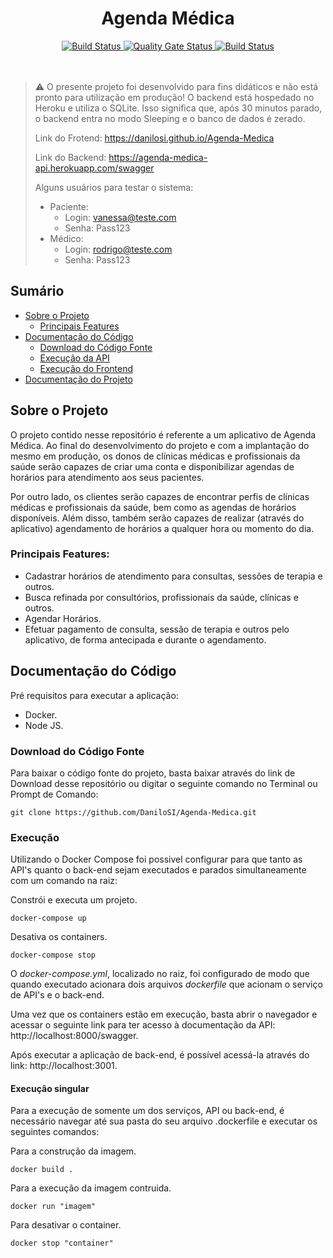 <div align="center">
  <h1>Agenda Médica</h1>
</div>

<div align="center">
  <!-- Build Status -->
  <a href="https://travis-ci.org/DaniloSI/Agenda-Medica">
    <img src="https://travis-ci.org/DaniloSI/Agenda-Medica.svg?branch=master" alt="Build Status" />
  </a>
  <!-- Quality Gate Status -->
  <a href="https://sonarcloud.io/dashboard?id=DaniloSI_Agenda-Medica">
    <img src="https://sonarcloud.io/api/project_badges/measure?project=DaniloSI_Agenda-Medica&metric=alert_status" alt="Quality Gate Status" />
  </a>
  <!-- Coverage -->
  <a href="https://sonarcloud.io/dashboard?id=DaniloSI_Agenda-Medica">
    <img src="https://sonarcloud.io/api/project_badges/measure?project=DaniloSI_Agenda-Medica&metric=coverage" alt="Build Status" />
  </a>
  <br />
  <br />
  <br />
</div>

> :warning: O presente projeto foi desenvolvido para fins didáticos e não está pronto para utilização em produção! O backend está hospedado no Heroku e utiliza o SQLite. Isso significa que, após 30 minutos parado, o backend entra no modo Sleeping e o banco de dados é zerado.
> 
> Link do Frotend: https://danilosi.github.io/Agenda-Medica
> 
> Link do Backend: https://agenda-medica-api.herokuapp.com/swagger
>
> Alguns usuários para testar o sistema:
>   - Paciente:
>     - Login: vanessa@teste.com
>     - Senha: Pass123
>   - Médico:
>     - Login: rodrigo@teste.com
>     - Senha: Pass123

## Sumário
- [Sobre o Projeto](https://github.com/DaniloSI/Agenda-Medica#sobre-o-projeto)
  - [Principais Features](https://github.com/DaniloSI/Agenda-Medica#principais-features)
- [Documentação do Código](https://github.com/DaniloSI/Agenda-Medica#documenta%C3%A7%C3%A3o-do-c%C3%B3digo)
  - [Download do Código Fonte](https://github.com/DaniloSI/Agenda-Medica#download-do-c%C3%B3digo-fonte)
  - [Execução da API](https://github.com/DaniloSI/Agenda-Medica#execu%C3%A7%C3%A3o-da-api)
  - [Execução do Frontend](https://github.com/DaniloSI/Agenda-Medica#execu%C3%A7%C3%A3o-do-frontend)
- [Documentação do Projeto](https://github.com/DaniloSI/Agenda-Medica/wiki)

## Sobre o Projeto

O projeto contido nesse repositório é referente a um aplicativo de Agenda Médica. Ao final do desenvolvimento do projeto e com a implantação do mesmo em produção, os donos de clínicas médicas e profissionais da saúde serão capazes de criar uma conta e disponibilizar agendas de horários para atendimento aos seus pacientes.

Por outro lado, os clientes serão capazes de encontrar perfis de clínicas médicas e profissionais da saúde, bem como as agendas de horários disponíveis. Além disso, também serão capazes de realizar (através do aplicativo) agendamento de horários a qualquer hora ou momento do dia.

### Principais Features:
  - Cadastrar horários de atendimento para consultas, sessões de terapia e outros.
  - Busca refinada por consultórios, profissionais da saúde, clínicas e outros.
  - Agendar Horários.
  - Efetuar pagamento de consulta, sessão de terapia e outros pelo aplicativo, de forma antecipada e durante o agendamento.

## Documentação do Código

Pré requisitos para executar a aplicação:

  - Docker.
  - Node JS.

### Download do Código Fonte

Para baixar o código fonte do projeto, basta baixar através do link de Download desse repositório ou digitar o seguinte comando no Terminal ou Prompt de Comando:

`git clone https://github.com/DaniloSI/Agenda-Medica.git`

### Execução 

Utilizando o Docker Compose foi possivel configurar para que tanto as API's quanto o back-end sejam executados e parados  simultaneamente com um comando na raiz:

Constrói e executa um projeto.

`docker-compose up`

Desativa os containers.

`docker-compose stop`

O *docker-compose.yml*, localizado no raiz, foi configurado de modo que quando executado acionara dois arquivos *dockerfile* que  acionam o serviço de API's e o back-end.

Uma vez que os containers estão em execução, basta abrir o navegador e acessar o seguinte link para ter acesso à documentação da API: http://localhost:8000/swagger.

Após executar a aplicação de back-end, é possível acessá-la através do link: http://localhost:3001.

#### Execução singular

Para a execução de somente um dos serviços, API ou back-end, é necessário navegar até sua pasta do seu arquivo .dockerfile e executar os seguintes comandos:

Para a construção da imagem.

`docker build .`

Para a execução da imagem contruida.

`docker run "imagem"`

Para desativar o container.

`docker stop "container"`
